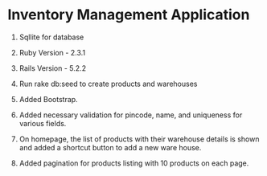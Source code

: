 # Inventory Management Application

1. Sqllite for database

2. Ruby Version - 2.3.1

3. Rails Version - 5.2.2

4. Run rake db:seed to create products and warehouses

5. Added Bootstrap.

6. Added necessary validation for pincode, name, and uniqueness for various fields.

7. On homepage, the list of products with their warehouse details is shown and added a shortcut button to add a new ware house.

8. Added pagination for products listing with 10 products on each page.
